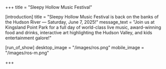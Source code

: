 +++
title = "Sleepy Hollow Music Festival"

[introduction]
title = "Sleepy Hollow Music Festival is back on the banks of the Hudson River — Saturday, June 7, 2025!"
message_text = "Join us at Kingsland Point Park for a full day of world-class live music, award-winning food and drinks, interactive art highlighting the Hudson Valley, and kids entertainment galore!"

[run_of_show]
desktop_image = "/images/ros.png"
mobile_image = "/images/ros-m.png"

+++
